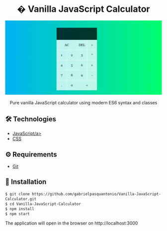 # <div align="center">� Vanilla JavaScript Calculator</div>

<img src="./main.png" />
                             </a>
<p align="center">
Pure vanilla JavaScript calculator using modern ES6 syntax and classes</p>

## 🛠️ Technologies

<ul>
  <li><a href="https://www.javascript.com/">JavaScript/a></li>
  <li><a href="https://www.w3schools.com/css/">CSS</a></li>
</ul>

## ⚙️ Requirements

<ul>
  <li><a href="https://git-scm.com/">Git</a></li>
  
</ul>

## 🚀 Installation

```
$ git clone https://github.com/gabrielpasquantonio/Vanilla-JavaScript-Calculator.git
$ cd Vanilla-JavaScript-Calculator
$ npm install
$ npm start
```

The application will open in the browser on http://localhost:3000
